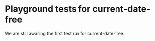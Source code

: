 # Playground tests for current-date-free
We are still awaiting the first test run for current-date-free.
